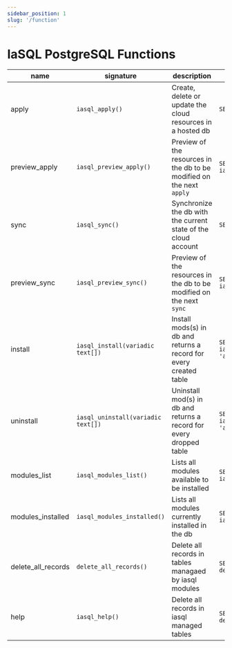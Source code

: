 ```yaml
---
sidebar_position: 1
slug: '/function'
---
```


# IaSQL PostgreSQL Functions

| name               | signature                          | description                                                           | sample usage                                                |
| ------------------ | ---------------------------------- | --------------------------------------------------------------------- | ----------------------------------------------------------- |
| apply              | `iasql_apply()`                    | Create, delete or update the cloud resources in a hosted db           | `SELECT * FROM iasql_apply()`                               |
| preview_apply      | `iasql_preview_apply()`            | Preview of the resources in the db to be modified on the next `apply` | `SELECT * FROM iasql_preview_apply()`                       |
| sync               | `iasql_sync()`                     | Synchronize the db with the current state of the cloud account        | `SELECT * FROM iasql_sync()`                                |
| preview_sync       | `iasql_preview_sync()`             | Preview of the resources in the db to be modified on the next `sync`  | `SELECT * FROM iasql_preview_sync()`                        |
| install            | `iasql_install(variadic text[])`   | Install mods(s) in db and returns a record for every created table    | `SELECT * FROM iasql_install('aws_vpc@0.0.1', 'aws_ec2')`   |
| uninstall          | `iasql_uninstall(variadic text[])` | Uninstall mod(s) in db and returns a record for every dropped table   | `SELECT * FROM iasql_uninstall('aws_vpc', 'aws_ec2@0.0.1')` |
| modules_list       | `iasql_modules_list()`             | Lists all modules available to be installed                           | `SELECT * FROM iasql_modules_list()`                        |
| modules_installed  | `iasql_modules_installed()`        | Lists all modules currently installed in the db                       | `SELECT * FROM iasql_modules_installed()`                   |
| delete_all_records | `delete_all_records()`             | Delete all records in tables managaed by iasql modules                | `SELECT * FROM delete_all_records()`                        |
| help               | `iasql_help()`                     | Delete all records in iasql managed tables                            | `SELECT * FROM delete_all_records()`                        |